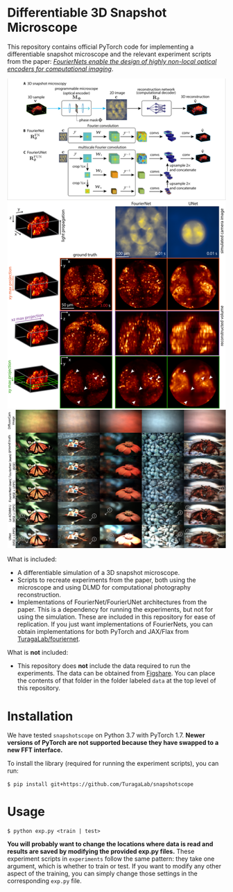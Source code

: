 # Differentiable 3D Snapshot Microscope

This repository contains official PyTorch code for implementing a differentiable snapshot microscope and the relevant experiment scripts from the paper: [*FourierNets enable the design of highly non-local optical encoders for computational imaging*](https://arxiv.org/abs/2104.10611).

![Figure 1 from the paper showing our FourierNet/FourierUNet architectures](figs/fig1.png)
![Figure 2 from the paper showing how FourierNet succeeds at optimizing microscopes](figs/fig2.png)
![Figure 4 from the paper showing how FourierNet beats state of the art reconstruction algorithms for computational photography](figs/fig4.png)

What is included:

* A differentiable simulation of a 3D snapshot microscope.
* Scripts to recreate experiments from the paper, both using the microscope and using DLMD for computational photography reconstruction.
* Implementations of FourierNet/FourierUNet architectures from the paper. This is a dependency for running the experiments, but not for using the simulation. These are included in this repository for ease of replication. If you just want implementations of FourierNets, you can obtain implementations for both PyTorch and JAX/Flax from [TuragaLab/fouriernet](https://github.com/TuragaLab/fouriernet).

What is **not** included:
* This repository does **not** include the data required to run the experiments. The data can be obtained from [Figshare](https://janelia.figshare.com/articles/dataset/Zebrafish_volumes_dataset_for_FourierNets_enable_the_design_of_highly_non-local_optical_encoders_for_computational_imaging_/25277269?file=44666881). You can place the contents of that folder in the folder labeled `data` at the top level of this repository.

# Installation

We have tested `snapshotscope` on Python 3.7 with PyTorch 1.7. **Newer versions of PyTorch are not supported because they have swapped to a new FFT interface.**

To install the library (required for running the experiment scripts), you can run:

```
$ pip install git+https://github.com/TuragaLab/snapshotscope
```

# Usage

```
$ python exp.py <train | test>
```

**You will probably want to change the locations where data is read and results are saved by modifying the provided exp.py files.** These experiment scripts in `experiments` follow the same pattern: they take one argument, which is whether to train or test. If you want to modify any other aspect of the training, you can simply change those settings in the corresponding `exp.py` file.

